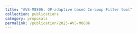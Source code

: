```yaml
---
title: "AVS-M8806: QP-adaptive based In-Loop Filter tool"
collection: publications
category: proposals
permalink: /publication/2025-AVS-M8806
---
```

